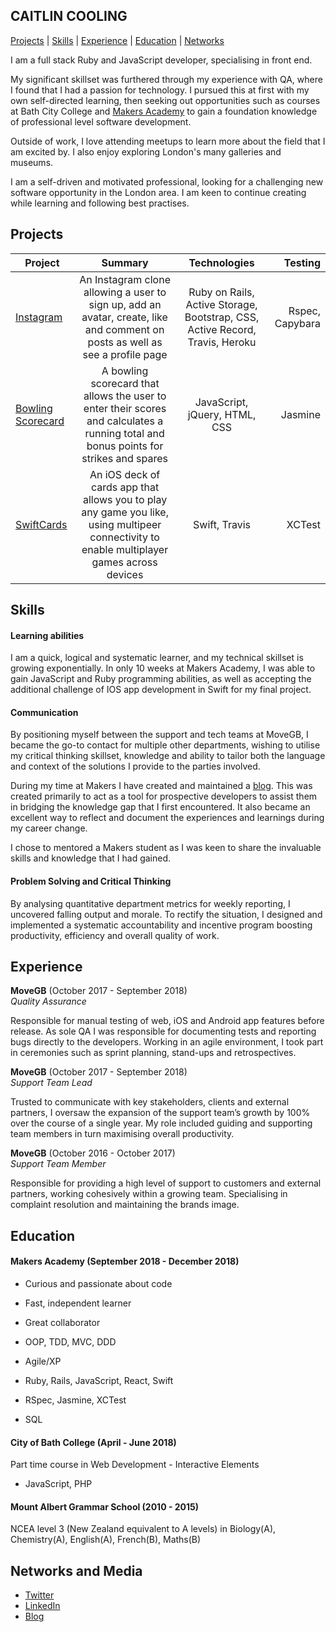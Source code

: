 ## CAITLIN COOLING
[Projects](#projects) | [Skills](#skills) | [Experience](#experience) | [Education](#education) | [Networks](#networks-and-media)

I am a full stack Ruby and JavaScript developer, specialising in front end.

My significant skillset was furthered through my experience with QA, where I found that I had a passion for technology. I pursued this at first with my own self-directed learning, then seeking out opportunities such as courses at Bath City College and [Makers Academy](https://makers.tech/) to gain a foundation knowledge of professional level software development. 

Outside of work, I love attending meetups to learn more about the field that I am excited by. I also enjoy exploring London's many galleries and museums. 

I am a self-driven and motivated professional, looking for a challenging new software opportunity in the London area. I am keen to continue creating while learning and following best practises.

## Projects
|Project | Summary  |Technologies | Testing |
|--------|:--------:| :----------:| -------:|
| [Instagram](https://github.com/Caitlin-cooling/instagram-challenge) | An Instagram clone allowing a user to sign up, add an avatar, create, like and comment on posts as well as see a profile page | Ruby on Rails, Active Storage, Bootstrap, CSS, Active Record, Travis, Heroku | Rspec, Capybara |
| [Bowling Scorecard](https://github.com/Caitlin-cooling/bowling-challenge)  | A bowling scorecard that allows the user to enter their scores and calculates a running total and bonus points for strikes and spares | JavaScript, jQuery, HTML, CSS | Jasmine |
[SwiftCards](https://github.com/IrinaSTA/swiftcards) | An iOS deck of cards app that allows you to play any game you like, using multipeer connectivity to enable multiplayer games across devices | Swift, Travis | XCTest 

## Skills

#### Learning abilities

I am a quick, logical and systematic learner, and my technical skillset is growing exponentially. In only 10 weeks at Makers Academy, I was able to gain JavaScript and Ruby programming abilities, as well as accepting the additional challenge of IOS app development in Swift for my final project.

#### Communication

By positioning myself between the support and tech teams at MoveGB, I became the go-to contact for multiple other departments, wishing to utilise my critical thinking skillset, knowledge and ability to tailor both the language and context of the solutions I provide to the parties involved.

During my time at Makers I have created and maintained a [blog](https://caitlincooling.wordpress.com/). This was created primarily to act as a tool for prospective developers to assist them in bridging the knowledge gap that I first encountered. It also became an excellent way to reflect and document the experiences and learnings during my career change. 

I chose to mentored a Makers student as I was keen to share the invaluable skills and knowledge that I had gained.

#### Problem Solving and Critical Thinking

By analysing quantitative department metrics for weekly reporting, I uncovered falling output and morale. To rectify the situation, I designed and implemented a systematic accountability and incentive program boosting productivity, efficiency and overall quality of work.

## Experience

**MoveGB** (October 2017 - September 2018)    
*Quality Assurance* 

Responsible for manual testing of web, iOS and Android app features before release. As sole QA I was responsible for documenting tests and reporting bugs directly to the developers. Working in an agile environment, I took part in ceremonies such as sprint planning, stand-ups and retrospectives.

**MoveGB** (October 2017 - September 2018)    
*Support Team Lead* 

Trusted to communicate with key stakeholders, clients and external partners, I oversaw the expansion of the support team’s growth by 100% over the course of a single year. My role included guiding and supporting team members in turn maximising overall productivity. 

**MoveGB** (October 2016 - October 2017)    
*Support Team Member*

Responsible for providing a high level of support to customers and external partners, working cohesively within a growing team. Specialising in complaint resolution and maintaining the brands image.

## Education

#### Makers Academy (September 2018 - December 2018)

- Curious and passionate about code
- Fast, independent learner 
- Great collaborator 

- OOP, TDD, MVC, DDD
- Agile/XP
- Ruby, Rails, JavaScript, React, Swift
- RSpec, Jasmine, XCTest
- SQL

#### City of Bath College (April - June 2018)

Part time course in Web Development - Interactive Elements
- JavaScript, PHP

#### Mount Albert Grammar School (2010 - 2015)

NCEA level 3 (New Zealand equivalent to A levels) in Biology(A), Chemistry(A), English(A), French(B),  Maths(B)


## Networks and Media
- [Twitter](https://twitter.com/CaitlinCooling)
- [LinkedIn](https://www.linkedin.com/in/caitlin-cooling-366470171/)
- [Blog](https://caitlincooling.wordpress.com/)
